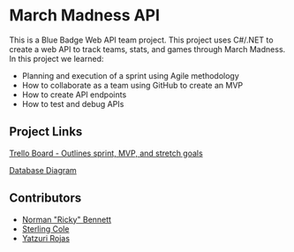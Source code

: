# March Madness API

This is a Blue Badge Web API team project. This project uses C#/.NET to create
a web API to track teams, stats, and games through March Madness. In this
project we learned:

* Planning and execution of a sprint using Agile methodology
* How to collaborate as a team using GitHub to create an MVP
* How to create API endpoints
* How to test and debug APIs

## Project Links

[Trello Board - Outlines sprint, MVP, and stretch goals](https://trello.com/b/HdoS2YrE/marchmadnessapi)  

[Database Diagram](https://dbdiagram.io/d/6042461afcdcb6230b22c920)

## Contributors

* [Norman "Ricky" Bennett](https://www.linkedin.com/in/norman-ricky-bennett/)
* [Sterling Cole](https://www.linkedin.com/in/sterling-cole-087381207/)
* [Yatzuri Rojas](https://www.linkedin.com/in/yatzuri-rojas-49939b209/)

